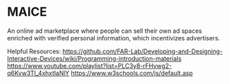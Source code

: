 # MAICE
An online ad marketplace where people can sell their own ad spaces enriched with verified personal information, which incentivizes advertisers.

Helpful Resources:
https://github.com/FAR-Lab/Developing-and-Designing-Interactive-Devices/wiki/Programming-introduction-materials
https://www.youtube.com/playlist?list=PLC3y8-rFHvwg2-q6Kvw3Tl_4xhxtIaNlY
https://www.w3schools.com/js/default.asp
